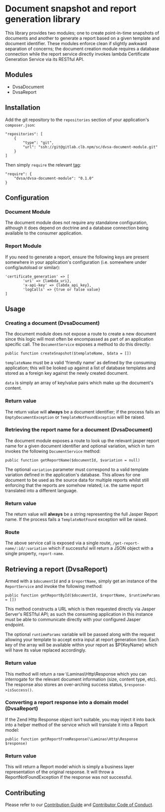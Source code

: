 # Document snapshot and report generation library

This library provides two modules; one to create point-in-time snapshots of
documents and another to generate a report based on a given template and
document identifier. These modules enforce clean if slightly awkward
separation of concerns; the document creation module requires a database
connection while the report service directly invokes lambda Certificate Generation Service via
its RESTful API.

## Modules

* DvsaDocument
* DvsaReport

## Installation

Add the git repository to the `repositories` section of your
application's `composer.json`:

    "repositories": [
        {
            "type": "git",
            "url": "ssh://git@gitlab.clb.npm/sc/dvsa-document-module.git"
        }
    ]

Then simply `require` the relevant
[tag](http://gitlab.clb.npm/sc/dvs-document-module/tags):

    "require": {
        "dvsa/dvsa-document-module": "0.1.0"
    }

## Configuration

### Document Module

The document module does not require any standalone configuration,
although it does depend on doctrine and a database connection being
available to the consumer application.

### Report Module

If you need to generate a report, ensure the following keys are present
somewhere in your application's configuration (i.e. somewhere under
config/autoload or similar):

    'certificate_generation' => [
            'uri' => {lambda_uri},
            'x-api-key' => {labda_api_key},
            'logCalls' => {true or false value}
    ]

## Usage

### Creating a document (DvsaDocument)

The document module does not expose a route to create a new document since
this logic will most often be encompassed as part of an application specific
call. The `DocumentService` exposes a method to do this directly:

    public function createSnapshot($templateName, $data = [])

`templateName` must be a valid 'friendly name' as defined by the consuming
application; this will be looked up against a list of database templates
and stored as a foreign key against the newly created document.

`data` is simply an array of key/value pairs which make up the document's
content.

### Return value

The return value will **always** be a document identifier; if the process
fails an `EmptyDocumentException` or `TemplateNotFoundException` will
be raised.

### Retrieving the report name for a document (DvsaDocument)

The document module exposes a route to look up the relevant jasper
report name for a given document identifier and optional variation,
which in turn invokes the following `DocumentService` method:

    public function getReportName($documentId, $variation = null)

The optional `variation` parameter must correspond to a valid template
variation defined in the application's database. This allows for one
document to be used as the source data for multiple reports whilst still
enforcing that the reports are somehow related; i.e. the same report
translated into a different language.

### Return value

The return value will **always** be a string representing the full
Jasper Report name. If the process fails a `TemplateNotFound` exception
will be raised.

### Route

The above service call is exposed via a single route,
`/get-report-name/:id/:variation` which if successful will return a
JSON object with a single property, `report-name`.

## Retrieving a report (DvsaReport)

Armed with a `$documentId` and a `$reportName`, simply get an instance of
the `ReportService` and invoke the following method:

    public function getReportById($documentId, $reportName, $runtimeParams = [])

This method constructs a URL which is then requested directly via Jasper
Server's RESTful API; as such the consuming application in this instance
must be able to communicate directly with your configured Jasper endpoint.

The optional `runtimeParams` variable will be passed along with the request
allowing your template to accept extra input at report generation time. Each
key of the array will be available within your report as $P{KeyName} which
will have its value replaced accordingly.

### Return value

This method will return a raw \Laminas\Http\Response which you can interrogate for
the relevant document information (size, content type, etc). The response
also stores an over-arching success status, `$response->isSuccess()`.

### Converting a report response into a domain model (DvsaReport)

If the Zend Http Response object isn't suitable, you may inject it into
back into a helper method of the service which will translate it into a
Report model:

    public function getReportFromResponse(\Laminas\Http\Response $response)

### Return value

This will return a Report model which is simply a business layer
representation of the original response. It will throw a
ReportNotFoundException if the response was not successful.

Contributing
------------
Please refer to our [Contribution Guide](/CONTRIBUTING.md) and [Contributor Code of Conduct](/CODE_OF_CONDUCT.md).
